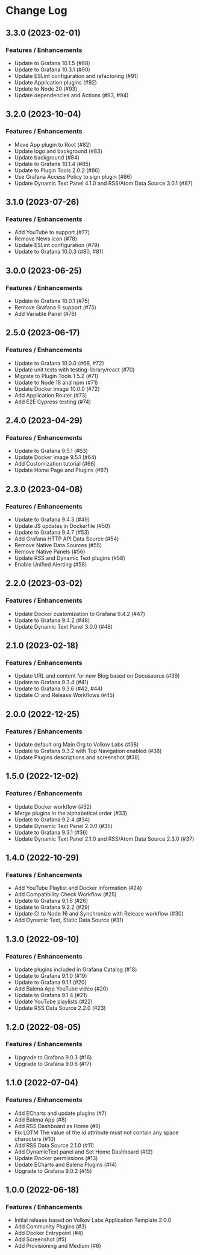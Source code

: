 # Change Log

## 3.3.0 (2023-02-01)

### Features / Enhancements

- Update to Grafana 10.1.5 (#88)
- Update to Grafana 10.3.1 (#90)
- Update ESLint configuration and refactoring (#91)
- Update Application plugins (#92)
- Update to Node 20 (#93)
- Update dependencies and Actions (#93, #94)

## 3.2.0 (2023-10-04)

### Features / Enhancements

- Move App plugin to Root (#82)
- Update logo and background (#83)
- Update background (#84)
- Update to Grafana 10.1.4 (#85)
- Update to Plugin Tools 2.0.2 (#86)
- Use Grafana Access Policy to sign plugin (#86)
- Update Dynamic Text Panel 4.1.0 and RSS/Atom Data Source 3.0.1 (#87)

## 3.1.0 (2023-07-26)

### Features / Enhancements

- Add YouTube to support (#77)
- Remove News icon (#78)
- Update ESLint configuration (#79)
- Update to Grafana 10.0.3 (#80, #81)

## 3.0.0 (2023-06-25)

### Features / Enhancements

- Update to Grafana 10.0.1 (#75)
- Remove Grafana 9 support (#75)
- Add Variable Panel (#76)

## 2.5.0 (2023-06-17)

### Features / Enhancements

- Update to Grafana 10.0.0 (#68, #72)
- Update unit tests with testing-library/react (#70)
- Migrate to Plugin Tools 1.5.2 (#71)
- Update to Node 18 and npm (#71)
- Update Docker image 10.0.0 (#72)
- Add Application Router (#73)
- Add E2E Cypress testing (#74)

## 2.4.0 (2023-04-29)

### Features / Enhancements

- Update to Grafana 9.5.1 (#63)
- Update Docker image 9.5.1 (#64)
- Add Customization tutorial (#66)
- Update Home Page and Plugins (#67)

## 2.3.0 (2023-04-08)

### Features / Enhancements

- Update to Grafana 9.4.3 (#49)
- Update JS updates in Dockerfile (#50)
- Update to Grafana 9.4.7 (#53)
- Add Grafana HTTP API Data Source (#54)
- Remove Native Data Sources (#55)
- Remove Native Panels (#56)
- Update RSS and Dynamic Text plugins (#58)
- Enable Unified Alerting (#58)

## 2.2.0 (2023-03-02)

### Features / Enhancements

- Update Docker customization to Grafana 9.4.2 (#47)
- Update to Grafana 9.4.2 (#48)
- Update Dynamic Text Panel 3.0.0 (#48)

## 2.1.0 (2023-02-18)

### Features / Enhancements

- Update URL and content for new Blog based on Docusaurus (#39)
- Update to Grafana 9.3.4 (#41)
- Update to Grafana 9.3.6 (#42, #44)
- Update CI and Release Workflows (#45)

## 2.0.0 (2022-12-25)

### Features / Enhancements

- Update default org Main Org to Volkov Labs (#38)
- Update to Grafana 9.3.2 with Top Navigation enabled (#38)
- Update Plugins descriptions and screenshot (#38)

## 1.5.0 (2022-12-02)

### Features / Enhancements

- Update Docker workflow (#32)
- Merge plugins in the alphabetical order (#33)
- Update to Grafana 9.2.4 (#34)
- Update Dynamic Text Panel 2.0.0 (#35)
- Update to Grafana 9.3.1 (#36)
- Update Dynamic Text Panel 2.1.0 and RSS/Atom Data Source 2.3.0 (#37)

## 1.4.0 (2022-10-29)

### Features / Enhancements

- Add YouTube Playlist and Docker information (#24)
- Add Compatibility Check Workflow (#25)
- Update to Grafana 9.1.6 (#26)
- Update to Grafana 9.2.2 (#29)
- Update CI to Node 16 and Synchronize with Release workflow (#30)
- Add Dynamic Text, Static Data Source (#31)

## 1.3.0 (2022-09-10)

### Features / Enhancements

- Update plugins included in Grafana Catalog (#18)
- Update to Grafana 9.1.0 (#19)
- Update to Grafana 9.1.1 (#20)
- Add Balena App YouTube video (#20)
- Update to Grafana 9.1.4 (#21)
- Update YouTube playlists (#22)
- Update RSS Data Source 2.2.0 (#23)

## 1.2.0 (2022-08-05)

### Features / Enhancements

- Upgrade to Grafana 9.0.3 (#16)
- Upgrade to Grafana 9.0.6 (#17)

## 1.1.0 (2022-07-04)

### Features / Enhancements

- Add ECharts and update plugins (#7)
- Add Balena App (#8)
- Add RSS Dashboard as Home (#9)
- Fix LGTM The value of the id attribute must not contain any space characters (#10)
- Add RSS Data Source 2.1.0 (#11)
- Add DynamicText panel and Set Home Dashboard (#12)
- Update Docker permissions (#13)
- Update ECharts and Balena Plugins (#14)
- Upgrade to Grafana 9.0.2 (#15)

## 1.0.0 (2022-06-18)

### Features / Enhancements

- Initial release based on Volkov Labs Application Template 2.0.0
- Add Community Plugins (#3)
- Add Docker Entrypoint (#4)
- Add Screenshot (#5)
- Add Provisioning and Medium (#6)
